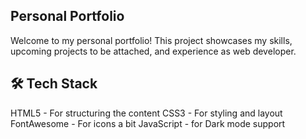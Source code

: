 ## Personal Portfolio
Welcome to my personal portfolio! This project showcases my skills, upcoming projects to be attached, and experience as web developer.

## 🛠 Tech Stack
HTML5 - For structuring the content
CSS3 - For styling and layout
FontAwesome - For icons
a bit JavaScript - for Dark mode support
